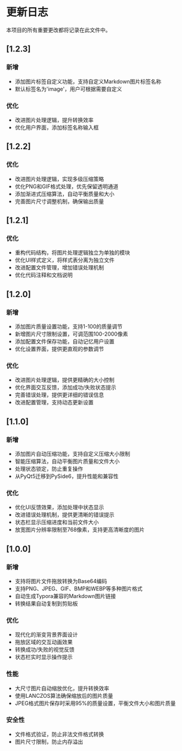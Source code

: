 # 更新日志

本项目的所有重要更改都将记录在此文件中。

## [1.2.3]

### 新增
- 添加图片标签自定义功能，支持自定义Markdown图片标签名称
- 默认标签名为'image'，用户可根据需要自定义

### 优化
- 改进图片处理逻辑，提升转换效率
- 优化用户界面，添加标签名称输入框

## [1.2.2]

### 优化
- 改进图片处理逻辑，实现多级压缩策略
- 优化PNG和GIF格式处理，优先保留透明通道
- 添加渐进式压缩算法，自动平衡质量和大小
- 完善图片尺寸调整机制，确保输出质量

## [1.2.1]

### 优化
- 重构代码结构，将图片处理逻辑独立为单独的模块
- 优化UI样式定义，将样式表分离为独立文件
- 改进配置文件管理，增加错误处理机制
- 优化代码注释和文档说明

## [1.2.0]

### 新增
- 添加图片质量设置功能，支持1-100的质量调节
- 新增图片尺寸限制设置，可调范围100-2000像素
- 添加配置文件保存功能，自动记忆用户设置
- 优化设置界面，提供更直观的参数调节

### 优化
- 改进图片处理逻辑，提供更精确的大小控制
- 优化界面交互反馈，添加成功/失败状态提示
- 完善错误处理，提供更详细的错误信息
- 改进配置管理，支持动态更新设置

## [1.1.0]

### 新增
- 添加图片自动压缩功能，支持自定义压缩大小限制
- 智能压缩算法，自动平衡图片质量和文件大小
- 处理状态锁定，防止重复操作
- 从PyQt5迁移到PySide6，提升性能和兼容性

### 优化
- 优化UI反馈效果，添加处理中状态显示
- 改进错误处理机制，提供更清晰的错误提示
- 状态栏显示压缩进度和当前文件大小
- 放宽图片分辨率限制至768像素，支持更高清晰度的图片

## [1.0.0]

### 新增
- 支持将图片文件拖放转换为Base64编码
- 支持PNG、JPEG、GIF、BMP和WEBP等多种图片格式
- 自动生成Typora兼容的Markdown图片链接
- 转换结果自动复制到剪贴板

### 优化
- 现代化的渐变背景界面设计
- 拖放区域的交互动画效果
- 转换成功/失败的视觉反馈
- 状态栏实时显示操作提示

### 性能
- 大尺寸图片自动缩放优化，提升转换效率
- 使用LANCZOS算法确保缩放后的图片质量
- JPEG格式图片保存时采用95%的质量设置，平衡文件大小和图片质量

### 安全性
- 文件格式验证，防止非法文件格式转换
- 图片尺寸限制，防止内存溢出